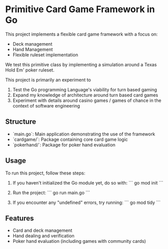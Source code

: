 # Primitive Card Game Framework in Go

This project implements a flexible card game framework with a focus on:
- Deck management
- Hand Management
- Flexible ruleset implementation

We test this primitive class by implementing a simulation around a Texas Hold Em' poker ruleset.

This project is primarily an experiment to
1. Test the Go programming Language's viability for turn based gaming
2. Expand my knowledge of architecture around turn based card games
3. Experiment with details around casino games / games of chance in the context of software engineering

## Structure

- \`main.go\`: Main application demonstrating the use of the framework
- \`cardgame/\`: Package containing core card game logic
- \`pokerhand/\`: Package for poker hand evaluation

## Usage

To run this project, follow these steps:

1. If you haven't initialized the Go module yet, do so with:
   \`\`\`
   go mod init
   \`\`\`

4. Run the project:
   \`\`\`
   go run main.go
   \`\`\`

5. If you encounter any "undefined" errors, try running:
   \`\`\`
   go mod tidy
   \`\`\`


## Features

- Card and deck management
- Hand dealing and verification
- Poker hand evaluation (including games with community cards)